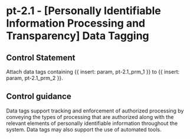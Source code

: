 # pt-2.1 - \[Personally Identifiable Information Processing and Transparency\] Data Tagging

## Control Statement

Attach data tags containing {{ insert: param, pt-2.1_prm_1 }} to {{ insert: param, pt-2.1_prm_2 }}.

## Control guidance

Data tags support tracking and enforcement of authorized processing by conveying the types of processing that are authorized along with the relevant elements of personally identifiable information throughout the system. Data tags may also support the use of automated tools.
